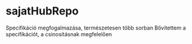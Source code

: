 # sajatHubRepo
Specifikáció megfogalmazása, természetesen több sorban
Bővítettem a specifikációt, a csinosításnak megfelelően